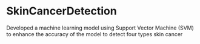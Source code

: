 # SkinCancerDetection
Developed a machine learning model using Support Vector Machine (SVM) to enhance the accuracy of the model to detect four types skin cancer
